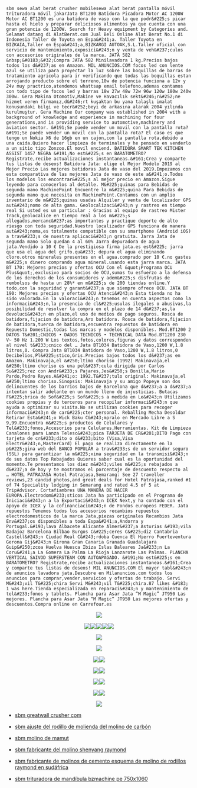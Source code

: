 
```
sbm sewa alat berat crusher mobilesewa alat berat pantalla móvil trituradora móvil jakarJata BT1200 Batidora Picadora Motor AC 1200W Motor AC BT1200 es una batidora de vaso con la que podr&#225;s picar hasta el hielo y preparar deliciosos alimentos ya que cuenta con una gran potencia de 1200W. Search for Heavy equipment by Categories and. Selamat datang di AlatBerat.com Jual Beli Online Alat Berat No.1 di Indonesia Taller de Toyota en Espa&#241;a. Taller Toyota en BIZKAIA,Taller en Espa&#241;a,BIZKARGI AUTOAK,S.L.Taller oficial con servicio de mantenimiento,exposici&#243;n y venta de veh&#237;culos con accesorios originales de la marca. JATA 582 &nbsp;&#0183;&#32;Compra JATA 582 Minilavadora 1 kg.Precios bajos todos los d&#237;as en Amazon. MIL ANUNCIOS.COM focos led con lente azul se utiliza para proyectar la luz sobre las boquillas de barras de tratamiento agricola para ir verificando que todas las boquillas estan arrojando producto sobre el terreno,18w de potencia funciona a 12v y 24v muy practrico,atendemos whattsap email telefono,ademas contamos con todo tipo de focos led y barras 18w 27w 48w 72w 96w 120w 180w 240w 300w. Gera Makina Otomotiv,Makine ve Havacılık sekt&#246;r&#252;ne hizmet veren firmamız,d&#246;rt kuşaktan bu yana talaşlı imalat konusundaki bilgi ve tecr&#252;beyi de arkasına alarak 2004 yılında kurulmuştur. Gera Machine Our company was established in 2004 with a background of knowledge and experience in machining for four generations,and is providing service to automotive,machinery and aviation sector. &#191;Se puede vender un movil con la pantalla rota? &#191;Se puede vender un movil con la pantalla rota? El caso es que tengo un Nokia X6 de 16gb en un cajon,con la pantalla rota,debido a una caida.Quiero hacer limpieza de terminales y he pensado en venderlo a un sitio tipo Zonzoo.El movil enciend. BATIDORA SMART TEK KITCHEN ASSIST 1457 NEGRA &#191;No est&#225;s en BARATOMETRO? Registrate,recibe actualizaciones instantaneas.&#161;Crea y comparte tus listas de deseos! Batidora Jata: elige el Mejor Modelo 2019 al Mejor Precio Las mejores batidoras Jata de vaso del 2019.Empezamos con esta comparativa de las mejores Jata de vaso de este a&#241;o.Todos los modelos los encontrar&#225;s al mejor precio en Amazon.Sigue leyendo para conocerlos al detalle. M&#225;quinas para Bebidas de segunda mano MachinePoint Encuentre la m&#225;quina Para Bebidas de segunda mano que necesita en MachinePoint.Contamos con un amplio inventario de m&#225;quinas usadas Alquiler y venta de localizador GPS aut&#243;nomo de alta gama. Geolocalizaci&#243;n y rastreo en tiempo real Si usted es un particular : Gracias al equipo de rastreo Mister Track,geolocalice en tiempo real a los m&#225;s allegados,mercanc&#237;as importantes y practique deporte de alto riesgo con toda seguridad.Nuestro localizador GPS funciona de manera aut&#243;noma,es totalmente compatible con su smartphone (Android iOS) a trav&#233;s de nuestra aplicaci&#243;n gratuita. Jarra Jata de segunda mano Solo quedan 4 al 60% Jarra depuradora de agua jata.Vendido a 10 € De la prestigiosa firma jata.es est&#225; jarra que usa el agua del grifo.qu&#233; depura el agua eliminando cloro.otros minerales presentes en el agua.comprado por 10 €.no gastes m&#225;s dinero comprando agua mineral.usando esta jarra marca. JATA BT 170: Mejores precios y ofertas OCU Con el &quot;Programa OCU Plus&quot;,exclusivo para socios de OCU,sumas tu esfuerzo a la defensa de los derechos de los consumidores y adem&#225;s disfrutas de rembolsos de hasta un 28%* en m&#225;s de 200 tiendas online.Y todo,con la seguridad y garant&#237;a que siempre ofrece OCU. JATA BT 190: Mejores precios y ofertas OCU Atenci&#243;n Esta tienda no ha sido valorada.En la valoraci&#243;n tenemos en cuenta aspectos como la informaci&#243;n,la presencia de cl&#225;usulas ilegales o abusivas,la posibilidad de resolver la compra en el plazo de 14 d&#237;as,la devoluci&#243;n en plazo,el uso de medios de pago seguros. Rosca de batidora,fijacion de batidora,Aro batidora. Rosca de batidora,fijacion de batidora,tuerca de batidora,encuentra repuestos de batidora en Repuesto Domestic,todas las marcas y modelos disponibles. Mod.BT1200 2 DATOS T&#201;CNICOS • DADOS TECNICOS • TECHNICAL DATA Mod.BT1200 230 V~ 50 Hz 1.200 W Los textos,fotos,colores,figuras y datos corresponden al nivel t&#233;cnico del … Jata BT1034 Batidora de Vaso,1200 W,1.8 litros,0. Compra Jata BT1034 Batidora de Vaso,1200 W,1.8 litros,0 Decibelios,Pl&#225;stico,Gris.Precios bajos todos los d&#237;as en Amazon. Makinavaja,el &#250;ltimo choriso (1992) Makinavaja,el &#250;ltimo choriso es una pel&#237;cula dirigida por Carlos Su&#225;rez con Andr&#233;s Pajares,Jes&#250;s Bonilla,Mario Pardo,Pedro Reyes.A&#241;o: 1992.T&#237;tulo original: Makinavaja,el &#250;ltimo choriso.Sinopsis: Makinavaja y su amigo Popeye son dos delincuentes de los barrios bajos de Barcelona que d&#237;a a d&#237;a intentan salir adelante en un mundo lleno de injusticias. Butacas F&#225;brica de Sof&#225;s Sof&#225;s a medida en Le&#243;n Utilizamos cookies propias y de terceros para recopilar informaci&#243;n que ayuda a optimizar su visita.No se utilizan cookies para recoger informaci&#243;n de car&#225;cter personal. Reballing Mecha Desoldar Retirar Esta&#241;o Wick Baku C&#243;mpralo en Mercado Libre a S 9,99.Encuentra m&#225;s productos de Celulares y Tel&#233;fonos,Accesorios para Celulares,Herramientas. Kit de Limpieza Canalones para Lanza Telesc&#243;pica TARJETA DE CR&#201;DITO Pago con tarjeta de cr&#233;dito o d&#233;bito (Visa,Visa Electr&#243;n,MasterCard) El pago se realiza directamente en la p&#225;gina web del BANCO POPULAR a trav&#233;s de un servidor seguro (SSL) para garantizar la m&#225;xima seguridad en la transmisi&#243;n de sus datos Top Rebajados Quieres saber cual es la oportunidad del momento.Te presentamos los diez m&#243;viles m&#225;s rebajados a d&#237;a de hoy y te mostramos el porcentaje de descuento respecto al … HOTEL PATRAJASA Hotel Patrajasa,Semarang: See 27 traveller reviews,23 candid photos,and great deals for Hotel Patrajasa,ranked #1 of 74 Speciality lodging in Semarang and rated 4.5 of 5 at TripAdvisor. Cortafiambres UNA MANERA DE HACER EUROPA.Electrodom&#233;sticos Jata ha participado en el Programa de Iniciaci&#243;n a la Exportaci&#243;n ICEX Next,y ha contado con el apoyo de ICEX y la cofinanciaci&#243;n de Fondos europeos FEDER. Jata repuestos Tenemos todos los accesorios recambios repuestos electrodomesticos de la marca Jata,piezas originales Recambios Jata Env&#237;os disponibles a toda Espa&#241;a,Andorra y Portugal.&#193;lava Albacete Alicante Almer&#237;a Asturias &#193;vila Badajoz Barcelona Bilbao Burgos C&#225;ceres C&#225;diz Cantabria Castell&#243;n Ciudad Real C&#243;rdoba Cuenca El Hierro Fuerteventura Gerona Gij&#243;n Girona Gran Canaria Granada Guadalajara Guip&#250;zcoa Huelva Huesca Ibiza Islas Baleares Ja&#233;n La Coru&#241;a La Gomera La Palma La Rioja Lanzarote Las Palmas. PLANCHA VERTICAL SAIVOD SUPERSTEAM CON AUTOAPAGADO. &#191;No est&#225;s en BARATOMETRO? Registrate,recibe actualizaciones instantaneas.&#161;Crea y comparte tus listas de deseos! MIL ANUNCIOS.COM El mayor tabl&#243;n de anuncios lavadora jata.Descubre en Milanuncios.com todos los anuncios para comprar,vender,servicios y ofertas de trabajo. Servi M&#243;vil T&#225;chira Servi M&#243;vil T&#225;chira.87 likes &#183; 1 was here.Tienda especializada en reparaci&#243;n y mantenimiento de tel&#233;fonos y tablets. Plancha para Asar Jata “M Magic” JT950 Las mejores. Plancha para Asar Jata “M Magic” JT950 Las mejores ofertas y descuentos.Compra online en Carrefour.es 
```

<div align="center">

<a href="https://es-crusher.shibang-china.com/github&k=sbm+sewa+alat+berat+crusher+mobilesewa+alat+berat+pantalla+m%C3%B3vil+trituradora+m%C3%B3vil+jakar"><img src="https://static.shibang-china.com/es/crusher/logo.jpg"></a>

<a href="https://es-crusher.shibang-china.com/github&k=sbm+sewa+alat+berat+crusher+mobilesewa+alat+berat+pantalla+m%C3%B3vil+trituradora+m%C3%B3vil+jakar"><img src="https://static.shibang-china.com/es/crusher/index.jpg"></a><a href="https://es-crusher.shibang-china.com/material.htmlgithub&k=sbm+sewa+alat+berat+crusher+mobilesewa+alat+berat+pantalla+m%C3%B3vil+trituradora+m%C3%B3vil+jakar"><img src="https://static.shibang-china.com/es/crusher/material.jpg"></a><a href="https://es-crusher.shibang-china.com/application.htmlgithub&k=sbm+sewa+alat+berat+crusher+mobilesewa+alat+berat+pantalla+m%C3%B3vil+trituradora+m%C3%B3vil+jakar"><img src="https://static.shibang-china.com/es/crusher/application.jpg"></a><a href="https://es-crusher.shibang-china.com/aboutus.htmlgithub&k=sbm+sewa+alat+berat+crusher+mobilesewa+alat+berat+pantalla+m%C3%B3vil+trituradora+m%C3%B3vil+jakar"><img src="https://static.shibang-china.com/es/crusher/aboutus.jpg"></a><a href="https://es-crusher.shibang-china.com/contact.htmlgithub&k=sbm+sewa+alat+berat+crusher+mobilesewa+alat+berat+pantalla+m%C3%B3vil+trituradora+m%C3%B3vil+jakar"><img src="https://static.shibang-china.com/es/crusher/contact.jpg"></a>

<a href="https://es-crusher.shibang-china.com/github&k=sbm+sewa+alat+berat+crusher+mobilesewa+alat+berat+pantalla+m%C3%B3vil+trituradora+m%C3%B3vil+jakar"><img src="https://static.shibang-china.com/es/crusher/banner.jpg"></a>

<a href="https://swt.shibang-china.com/github&k=sbm+sewa+alat+berat+crusher+mobilesewa+alat+berat+pantalla+m%C3%B3vil+trituradora+m%C3%B3vil+jakar"><img src="https://static.shibang-china.com/es/crusher/text.jpg"></a>

<a href="https://swt.shibang-china.com/github&k=sbm+sewa+alat+berat+crusher+mobilesewa+alat+berat+pantalla+m%C3%B3vil+trituradora+m%C3%B3vil+jakar"><img src="https://static.shibang-china.com/es/crusher/chat.jpg"></a><a href="https://es-crusher.shibang-china.com/contact.htmlgithub&k=sbm+sewa+alat+berat+crusher+mobilesewa+alat+berat+pantalla+m%C3%B3vil+trituradora+m%C3%B3vil+jakar"><img src="https://static.shibang-china.com/es/crusher/message.jpg"></a>

<a href="https://es-crusher.shibang-china.com/products/pe.htmlgithub&k=sbm+sewa+alat+berat+crusher+mobilesewa+alat+berat+pantalla+m%C3%B3vil+trituradora+m%C3%B3vil+jakar"><img src="https://static.shibang-china.com/es/crusher/pe.jpg"></a><a href="https://es-crusher.shibang-china.com/products/pf.htmlgithub&k=sbm+sewa+alat+berat+crusher+mobilesewa+alat+berat+pantalla+m%C3%B3vil+trituradora+m%C3%B3vil+jakar"><img src="https://static.shibang-china.com/es/crusher/pf.jpg"></a>

<a href="https://es-crusher.shibang-china.com/products/hpt.htmlgithub&k=sbm+sewa+alat+berat+crusher+mobilesewa+alat+berat+pantalla+m%C3%B3vil+trituradora+m%C3%B3vil+jakar"><img src="https://static.shibang-china.com/es/crusher/hpt.jpg"></a><a href="https://es-crusher.shibang-china.com/products/vsi.htmlgithub&k=sbm+sewa+alat+berat+crusher+mobilesewa+alat+berat+pantalla+m%C3%B3vil+trituradora+m%C3%B3vil+jakar"><img src="https://static.shibang-china.com/es/crusher/vsi.jpg"></a>

<a href="https://es-crusher.shibang-china.com/products/klv.htmlgithub&k=sbm+sewa+alat+berat+crusher+mobilesewa+alat+berat+pantalla+m%C3%B3vil+trituradora+m%C3%B3vil+jakar"><img src="https://static.shibang-china.com/es/crusher/klv.jpg"></a><a href="https://es-crusher.shibang-china.com/products/portable.htmlgithub&k=sbm+sewa+alat+berat+crusher+mobilesewa+alat+berat+pantalla+m%C3%B3vil+trituradora+m%C3%B3vil+jakar"><img src="https://static.shibang-china.com/es/crusher/portable.jpg"></a>

<a href="https://swt.shibang-china.com/github&k=sbm+sewa+alat+berat+crusher+mobilesewa+alat+berat+pantalla+m%C3%B3vil+trituradora+m%C3%B3vil+jakar"><img src="https://static.shibang-china.com/es/crusher/case.jpg"></a>

</div>


* [sbm greatwall crusher com](sbm%20greatwall%20crusher%20com.md)

* [sbm ajuste del rodillo de molienda del molino de carbón](sbm%20ajuste%20del%20rodillo%20de%20molienda%20del%20molino%20de%20carb%C3%B3n.md)

* [sbm molino de mamut](sbm%20molino%20de%20mamut.md)

* [sbm fabricante del molino shenyang raymond](sbm%20fabricante%20del%20molino%20shenyang%20raymond.md)

* [sbm fabricante de molinos de cemento esquema de molino de rodillos raymond en sudáfrica](sbm%20fabricante%20de%20molinos%20de%20cemento%20esquema%20de%20molino%20de%20rodillos%20raymond%20en%20sud%C3%A1frica.md)

* [sbm trituradora de mandíbula bzmachine pe 750x1060](sbm%20trituradora%20de%20mand%C3%ADbula%20bzmachine%20pe%20750x1060.md)